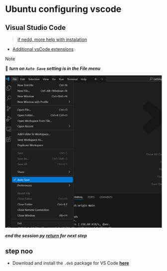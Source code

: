 # Ubuntu configuring vscode

## Visual Studio Code



>[if nedd, more help with instalation](https://code.visualstudio.com/docs/setup/linux)

- [Additional vsCode extensions](../VSCode/README.md)

>[!NOTE]
> 📌 ***turn on `Auto Save` setting is in the File menu***

![vscode auto save](../Assets/vscode-auto-save.png)

***end the session py [return](../Ubuntu/README.md) for next step***




















## step noo

- Download and install the `.deb` package for VS Code **[here](https://code.visualstudio.com/)**